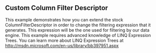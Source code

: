 ## Custom Column Filter Descriptor
This example demonstrates how you can extend the stock ColumnFilterDescriptor in order to change the filtering expression that it generates. 
This expression will be the one used for filtering by our data engine. 
This example requires advanced knowledge of LINQ Expression Trees. 
You can learn more about LINQ Expression Trees at http://msdn.microsoft.com/en-us/library/bb397951.aspx

[//]: <KeyWords: linq, expression, trees, data, engine>